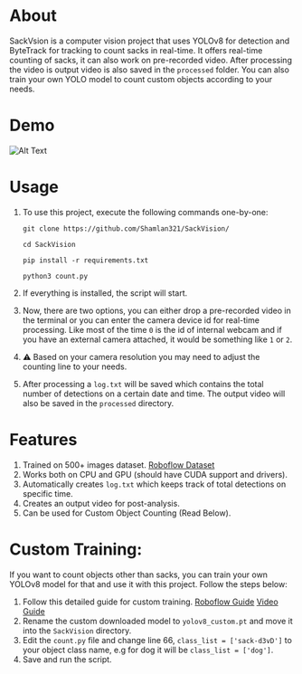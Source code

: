 # About
SackVsion is a computer vision project that uses YOLOv8 for detection and ByteTrack for tracking to count sacks in real-time. It offers real-time counting of sacks, it can also work on pre-recorded video. After processing the video is output video is also saved in the `processed` folder. You can also train your own YOLO model to count custom objects according to your needs.
# Demo
![Alt Text](https://github.com/Shamlan321/SackVision/blob/main/Demo1.gif)

# Usage
1. To use this project, execute the following commands one-by-one:
   ```
   git clone https://github.com/Shamlan321/SackVision/

   cd SackVision

   pip install -r requirements.txt

   python3 count.py
   ```
 
2. If everything is installed, the script will start.

3. Now, there are two options, you can either drop a pre-recorded video in the terminal or you can enter the camera device id for real-time processing. Like most of the time `0` is the     id of internal webcam and if you have an external camera attached, it would be something like `1` or `2`. 
4. :warning: Based on your camera resolution you may need to adjust the counting line to your needs. 
5. After processing a `log.txt` will be saved which contains the total number of detections on a certain date and time. The output video will also be saved in the `processed` directory.

# Features
1. Trained on 500+ images dataset. [Roboflow Dataset](https://universe.roboflow.com/huui/engro-sack/dataset/1)
2. Works both on CPU and GPU (should have CUDA support and drivers).
3. Automatically creates `log.txt` which keeps track of total detections on specific time.
4. Creates an output video for post-analysis.
5. Can be used for Custom Object Counting (Read Below).

# Custom Training:
If you want to count objects other than sacks, you can train your own YOLOv8 model for that and use it with this project. Follow the steps below:

1. Follow this detailed guide for custom training. [Roboflow Guide](https://blog.roboflow.com/how-to-train-yolov8-on-a-custom-dataset)   [Video Guide](https://www.youtube.com/watch?v=wuZtUMEiKWY&t=547s)
2. Rename the custom downloaded model to `yolov8_custom.pt` and move it into the `SackVision` directory.
3. Edit the `count.py` file and change line 66, `class_list = ['sack-d3vD']` to your object class name, e.g for dog it will be `class_list = ['dog']`.
4. Save and run the script.
